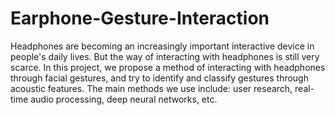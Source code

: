 # Earphone-Gesture-Interaction

Headphones are becoming an increasingly important interactive device in people's daily lives. But the way of interacting with headphones is still very scarce. In this project, we propose a method of interacting with headphones through facial gestures, and try to identify and classify gestures through acoustic features. The main methods we use include: user research, real-time audio processing, deep neural networks, etc.
